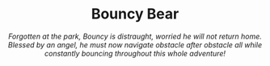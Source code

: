 <h1 align="center">Bouncy Bear</h1>

<p align="center"><em>Forgotten at the park, Bouncy is distraught, worried he will not return home. Blessed by an angel, he must now navigate obstacle after obstacle all while constantly bouncing throughout this whole adventure!</em></p>
